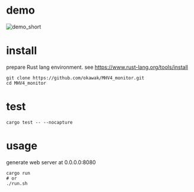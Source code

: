 # demo
![demo_short](https://github.com/okawak/MHV4_monitor/assets/116426897/769a5ec2-58d8-43dc-85af-4548e1b7c1fc)

# install
prepare Rust lang environment. see https://www.rust-lang.org/tools/install
```shell
git clone https://github.com/okawak/MHV4_monitor.git
cd MHV4_monitor
```

# test
```shell
cargo test -- --nocapture
```

# usage
generate web server at 0.0.0.0:8080

```shell
cargo run
# or
./run.sh
```
